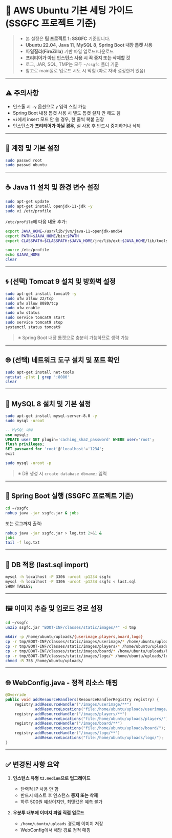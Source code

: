 
# 🚀 AWS Ubuntu 기본 세팅 가이드 (SSGFC 프로젝트 기준)

> - 본 설정은 **팀 프로젝트 1: SSGFC** 기준입니다.  
> - **Ubuntu 22.04**, **Java 11**, **MySQL 8**, **Spring Boot 내장 톰캣 사용**  
> - **파일질라(FireZilla)** 기반 파일 업로드/다운로드  
> - **프리티어가 아닌 인스턴스 사용 시 꼭 중지 또는 삭제할 것**  
> - 로그, JAR, SQL, TMP는 모두 `~/ssgfc` 폴더 기준
> - 참고로 main껄로 업로드 시도 시 막힘 (따로 자바 설정한거 있음)

---

## ⚠️ 주의사항

- 인스톨 시 `-y` 옵션으로 `y` 입력 스킵 가능
- Spring Boot 내장 톰캣 사용 시 별도 톰캣 설치 안 해도 됨
- `vi`에서 insert 모드 안 쓸 경우, 한 줄씩 복붙 권장
- 인스턴스가 **프리티어가 아닐 경우**, 실 사용 후 반드시 중지하거나 삭제

---

## 🔐 계정 및 기본 설정

```bash
sudo passwd root
sudo passwd ubuntu
```

---

## ☕ Java 11 설치 및 환경 변수 설정

```bash
sudo apt-get update
sudo apt-get install openjdk-11-jdk -y
sudo vi /etc/profile
```

`/etc/profile`에 다음 내용 추가:

```bash
export JAVA_HOME=/usr/lib/jvm/java-11-openjdk-amd64
export PATH=$JAVA_HOME/bin:$PATH
export CLASSPATH=$CLASSPATH:$JAVA_HOME/jre/lib/ext:$JAVA_HOME/lib/tools.jar
```

```bash
source /etc/profile
echo $JAVA_HOME
clear
```

---

## 🌀 (선택) Tomcat 9 설치 및 방화벽 설정

```bash
sudo apt-get install tomcat9 -y
sudo ufw allow 22/tcp
sudo ufw allow 8080/tcp
sudo ufw enable
sudo ufw status
sudo service tomcat9 start
sudo service tomcat9 stop
systemctl status tomcat9
```

> ※ Spring Boot 내장 톰캣으로 충분히 가능하므로 생략 가능

---

## 🌐 (선택) 네트워크 도구 설치 및 포트 확인

```bash
sudo apt-get install net-tools
netstat -plnt | grep ':8080'
clear
```

---

## 🐬 MySQL 8 설치 및 기본 설정

```bash
sudo apt-get install mysql-server-8.0 -y
sudo mysql -uroot
```

```sql
-- MySQL 내부
use mysql;
UPDATE user SET plugin='caching_sha2_password' WHERE user='root';
flush privileges;
SET password for 'root'@'localhost'='1234';
exit
```

```bash
sudo mysql -uroot -p
```

> ※ DB 생성 시 `create database dbname;` 입력

---

## 🏃 Spring Boot 실행 (SSGFC 프로젝트 기준)

```bash
cd ~/ssgfc
nohup java -jar ssgfc.jar & jobs
```

또는 로그까지 출력:

```bash
nohup java -jar ssgfc.jar > log.txt 2>&1 &
jobs
tail -f log.txt
```

---

## 🧩 DB 적용 (last.sql import)

```bash
mysql -h localhost -P 3306 -uroot -p1234 ssgfc
mysql -h localhost -P 3306 -uroot -p1234 ssgfc < last.sql
SHOW TABLES;
```

---

## 🖼️ 이미지 추출 및 업로드 경로 설정

```bash
cd ~/ssgfc
unzip ssgfc.jar "BOOT-INF/classes/static/images/*" -d tmp

mkdir -p /home/ubuntu/uploads/{userimage,players,board,logo}
cp -r tmp/BOOT-INF/classes/static/images/userimage/* /home/ubuntu/uploads/userimage/
cp -r tmp/BOOT-INF/classes/static/images/players/* /home/ubuntu/uploads/players/
cp -r tmp/BOOT-INF/classes/static/images/board/* /home/ubuntu/uploads/board/
cp -r tmp/BOOT-INF/classes/static/images/logo/* /home/ubuntu/uploads/logo/
chmod -R 755 /home/ubuntu/uploads/
```

---

## 🌐 WebConfig.java - 정적 리소스 매핑

```java
@Override
public void addResourceHandlers(ResourceHandlerRegistry registry) {
    registry.addResourceHandler("/images/userimage/**")
            .addResourceLocations("file:/home/ubuntu/uploads/userimage/");
    registry.addResourceHandler("/images/players/**")
            .addResourceLocations("file:/home/ubuntu/uploads/players/");
    registry.addResourceHandler("/images/board/**")
            .addResourceLocations("file:/home/ubuntu/uploads/board/");
    registry.addResourceHandler("/images/logo/**")
            .addResourceLocations("file:/home/ubuntu/uploads/logo/");
}
```

---

## ✅ 변경된 사항 요약

1. **인스턴스 유형 `t2.medium`으로 업그레이드**
   - 탄력적 IP 사용 안 함
   - 반드시 테스트 후 인스턴스 **중지 또는 삭제**
   - 하루 500원 예상이지만, 최댓값은 예측 불가

2. **우분투 내부에 이미지 파일 직접 업로드**
   - `/home/ubuntu/uploads` 경로에 이미지 저장
   - WebConfig에서 해당 경로 정적 매핑

